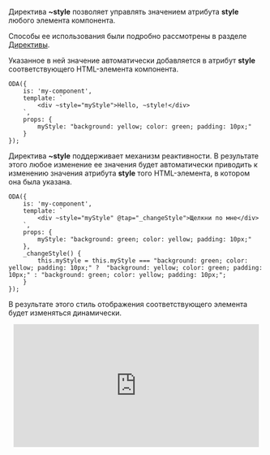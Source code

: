 Директива **~style** позволяет управлять значением атрибута **style** любого элемента компонента.

Способы ее использования были подробно рассмотрены в разделе [Директивы](https://odajs.org/#learn/docs/guide#learn/docs/guide/structure/template/jsx/directives/~style.md).

Указанное в ней значение автоматически добавляется в атрибут **style** соответствующего HTML-элемента компонента.

```javascript_run_line_edit_[my-component.js]
ODA({
    is: 'my-component',
    template: `
        <div ~style="myStyle">Hello, ~style!</div>
    `,
    props: {
        myStyle: "background: yellow; color: green; padding: 10px;"
    }
});
```

Директива **~style** поддерживает механизм реактивности. В результате этого любое изменение ее значения будет автоматически приводить к изменению значения атрибута **style** того HTML-элемента, в котором она была указана.

```javascript_run_line_edit_[my-component.js]
ODA({
    is: 'my-component',
    template: `
        <div ~style="myStyle" @tap="_changeStyle">Щелкни по мне</div>
    `,
    props: {
        myStyle: "background: green; color: yellow; padding: 10px;"
    },
    _changeStyle() {
        this.myStyle = this.myStyle === "background: green; color: yellow; padding: 10px;" ?  "background: yellow; color: green; padding: 10px;" : "background: green; color: yellow; padding: 10px;";
    }
});
```

В результате этого стиль отображения соответствующего элемента будет изменяться динамически.

<div style="position:relative;padding-bottom:48%; margin:10px">
    <iframe src="https://www.youtube.com/embed/Uku9FfTUVdk?start=0" frameborder="0" allow="accelerometer; autoplay; encrypted-media; gyroscope; picture-in-picture" allowfullscreen 
    	style="position:absolute;width:100%;height:100%;"></iframe>
</div>
